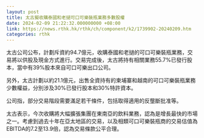```yaml
---
layout: post
title: 太古擬收購泰國和老撾可口可樂裝瓶業務多數股權
date: 2024-02-09 21:22:32.000000000 +08:00
link: https://news.rthk.hk/rthk/ch/component/k2/1739902-20240209.htm
categories: rthk
---
```


太古公司公布，計劃斥資約94.7億元，收購泰國和老撾的可口可樂裝瓶業務，交易將以供股及現金方式進行。交易完成後，太古將持有相關業務55.7%已發行股本，當中有39%股本來自可口可樂出口公司。

另外，太古計劃以約21.1億元，出售全資持有的柬埔寨和越南的可口可樂裝瓶業務少數權益，分別涉及30%已發行股本和30%特許資本。

公司指，部分交易階段需要滿足若干條件，包括取得適用的反壟斷批准等。

太古表示，今次收購將大幅擴張集團在東南亞的飲料業務，認為是增長最快的市場之一。考慮到過去十年在亞太地區的交易，以及相類可口可樂裝瓶商的交易估值為EBITDA的7.2至13.9倍，認為交易條款公平合理。
